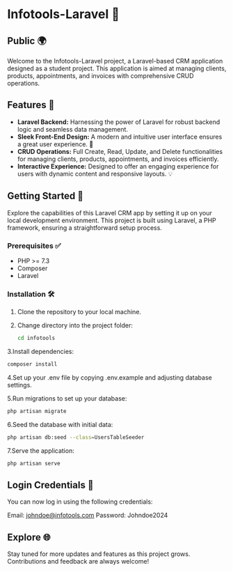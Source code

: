 # Infotools-Laravel 🚀

## Public 🌍

Welcome to the Infotools-Laravel project, a Laravel-based CRM application designed as a student project. This application is aimed at managing clients, products, appointments, and invoices with comprehensive CRUD operations.

## Features 🌟

- **Laravel Backend:** Harnessing the power of Laravel for robust backend logic and seamless data management.
- **Sleek Front-End Design:** A modern and intuitive user interface ensures a great user experience. 🎨
- **CRUD Operations:** Full Create, Read, Update, and Delete functionalities for managing clients, products, appointments, and invoices efficiently.
- **Interactive Experience:** Designed to offer an engaging experience for users with dynamic content and responsive layouts. 💡

## Getting Started 🚀

Explore the capabilities of this Laravel CRM app by setting it up on your local development environment. This project is built using Laravel, a PHP framework, ensuring a straightforward setup process.

### Prerequisites ✅

- PHP >= 7.3
- Composer
- Laravel

### Installation 🛠️

1. Clone the repository to your local machine.
   
2. Change directory into the project folder:
   ```bash
   cd infotools
   ```
   
3.Install dependencies:
   ```bash
   composer install
   ```
    
4.Set up your .env file by copying .env.example and adjusting database settings.

5.Run migrations to set up your database:
   ```bash
   php artisan migrate
   ```
    
6.Seed the database with initial data:
   ```bash
   php artisan db:seed --class=UsersTableSeeder
   ```
    
7.Serve the application:
   ```bash
   php artisan serve
   ```

## Login Credentials 🔑
You can now log in using the following credentials:

Email: johndoe@infotools.com
Password: Johndoe2024

## Explore 🌐
Stay tuned for more updates and features as this project grows. Contributions and feedback are always welcome!
